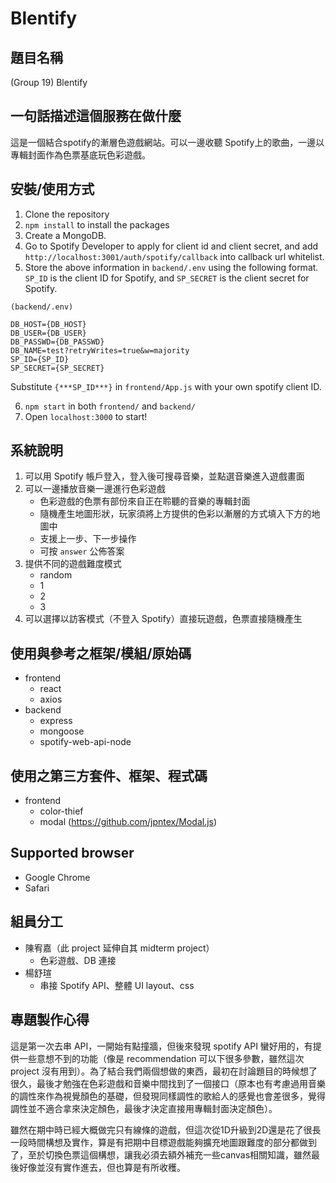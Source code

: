# Blentify
## 題目名稱
(Group 19) Blentify

## 一句話描述這個服務在做什麼
這是一個結合spotify的漸層色遊戲網站。可以一邊收聽 Spotify上的歌曲，一邊以專輯封面作為色票基底玩色彩遊戲。

## 安裝/使用方式
1. Clone the repository
2. `npm install` to install the packages
3. Create a MongoDB.
4. Go to Spotify Developer to apply for client id and client secret, and add `http://localhost:3001/auth/spotify/callback` into callback url whitelist.
5. Store the above information in `backend/.env` using the following format.
`SP_ID` is the client ID for Spotify, and `SP_SECRET` is the client secret for Spotify.
```
(backend/.env)

DB_HOST={DB_HOST}
DB_USER={DB_USER}
DB_PASSWD={DB_PASSWD}
DB_NAME=test?retryWrites=true&w=majority
SP_ID={SP_ID}
SP_SECRET={SP_SECRET}
  ```
Substitute `{***SP_ID***}` in `frontend/App.js` with your own spotify client ID.

6. `npm start` in both `frontend/` and `backend/`
7. Open `localhost:3000` to start!

## 系統說明
1. 可以用 Spotify 帳戶登入，登入後可搜尋音樂，並點選音樂進入遊戲畫面
3. 可以一邊播放音樂一邊進行色彩遊戲
    - 色彩遊戲的色票有部份來自正在聆聽的音樂的專輯封面
    - 隨機產生地圖形狀，玩家須將上方提供的色彩以漸層的方式填入下方的地圖中
    - 支援上一步、下一步操作
    - 可按 `answer` 公佈答案
5. 提供不同的遊戲難度模式
    - random
    - 1
    - 2
    - 3
6. 可以選擇以訪客模式（不登入 Spotify）直接玩遊戲，色票直接隨機產生

## 使用與參考之框架/模組/原始碼
- frontend
    - react
    - axios
- backend
    - express
    - mongoose
    - spotify-web-api-node

## 使用之第三方套件、框架、程式碼
- frontend
    - color-thief
    - modal (https://github.com/jpntex/Modal.js)

## Supported browser
- Google Chrome
- Safari

## 組員分工
- 陳宥嘉（此 project 延伸自其 midterm project）
    - 色彩遊戲、DB 連接
- 楊舒瑄
    - 串接 Spotify API、整體 UI layout、css


## 專題製作心得
這是第一次去串 API，一開始有點撞牆，但後來發現 spotify API 蠻好用的，有提供一些意想不到的功能（像是 recommendation 可以下很多參數，雖然這次 project 沒有用到）。為了結合我們兩個想做的東西，最初在討論題目的時候想了很久，最後才勉強在色彩遊戲和音樂中間找到了一個接口（原本也有考慮過用音樂的調性來作為視覺顏色的基礎，但發現同樣調性的歌給人的感覺也會差很多，覺得調性並不適合拿來決定顏色，最後才決定直接用專輯封面決定顏色）。

雖然在期中時已經大概做完只有線條的遊戲，但這次從1D升級到2D還是花了很長一段時間構想及實作，算是有把期中目標遊戲能夠擴充地圖跟難度的部分都做到了，至於切換色票這個構想，讓我必須去額外補充一些canvas相關知識，雖然最後好像並沒有實作進去，但也算是有所收穫。